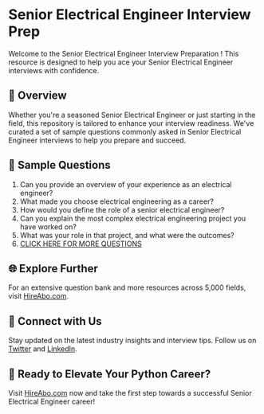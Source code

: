 # Senior Electrical Engineer Interview Prep

Welcome to the Senior Electrical Engineer Interview Preparation ! This resource is designed to help you ace your Senior Electrical Engineer interviews with confidence.

## 🚀 Overview

Whether you're a seasoned Senior Electrical Engineer or just starting in the field, this repository is tailored to enhance your interview readiness. We've curated a set of sample questions commonly asked in Senior Electrical Engineer interviews to help you prepare and succeed.

## 📝 Sample Questions

1. Can you provide an overview of your experience as an electrical engineer?
2. What made you choose electrical engineering as a career?
3. How would you define the role of a senior electrical engineer?
4. Can you explain the most complex electrical engineering project you have worked on?
5. What was your role in that project, and what were the outcomes?
6. [CLICK HERE FOR MORE QUESTIONS](https://hireabo.com/job/3_2_1/Senior%20Electrical%20Engineer)

## 🌐 Explore Further

For an extensive question bank and more resources across 5,000 fields, visit [HireAbo.com](https://www.hireabo.com).

## 📱 Connect with Us

Stay updated on the latest industry insights and interview tips. Follow us on [Twitter](https://twitter.com/hireabo) and [LinkedIn](https://www.linkedin.com/in/hire-abo-3609972a8/).

## 🚀 Ready to Elevate Your Python Career?

Visit [HireAbo.com](https://www.hireabo.com) now and take the first step towards a successful Senior Electrical Engineer career!